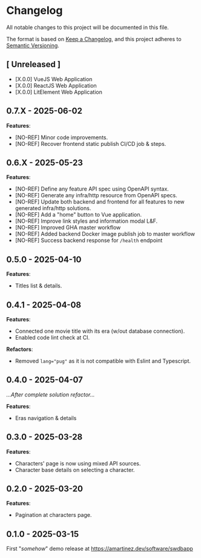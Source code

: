 # Changelog

All notable changes to this project will be documented in this file.

The format is based on [Keep a Changelog](https://keepachangelog.com/en/1.1.0/),
and this project adheres to [Semantic Versioning](https://semver.org/spec/v2.0.0.html).

## [ Unreleased ]

-   [X.0.0] VueJS Web Application
-   [X.0.0] ReactJS Web Application
-   [X.0.0] LitElement Web Application

## 0.7.X - 2025-06-02

**Features**:

- \[NO-REF\] Minor code improvements.
- \[NO-REF\] Recover frontend static publish CI/CD job & steps.

## 0.6.X - 2025-05-23

**Features**:

-   \[NO-REF\] Define any feature API spec using OpenAPI syntax.
-   \[NO-REF\] Generate any infra/http resource from OpenAPI specs.
-   \[NO-REF\] Update both backend and frontend for all features to new generated infra/http solutions.
-   \[NO-REF\] Add a "home" button to Vue application.
-   \[NO-REF\] Improve link styles and information modal L&F.
-   \[NO-REF\] Improved GHA master workflow
-   \[NO-REF\] Added backend Docker image publish job to master workflow
-   \[NO-REF\] Success backend response for `/health` endpoint

## 0.5.0 - 2025-04-10

**Features**:

-   Titles list & details.

## 0.4.1 - 2025-04-08

**Features**:

-   Connected one movie title with its era \(w/out database connection\).
-   Enabled code lint check at CI.

**Refactors**:

-   Removed `lang="pug"` as it is not compatible with Eslint and Typescript.


## 0.4.0 - 2025-04-07

_...After complete solution refactor..._

**Features**:

-   Eras navigation & details

## 0.3.0 - 2025-03-28

**Features**:

-   Characters' page is now using mixed API sources.
-   Character base details on selecting a character.

## 0.2.0 - 2025-03-20

**Features**:

-   Pagination at characters page.

## 0.1.0 - 2025-03-15

First "_somehow_" demo release at https://amartinez.dev/software/swdbapp
